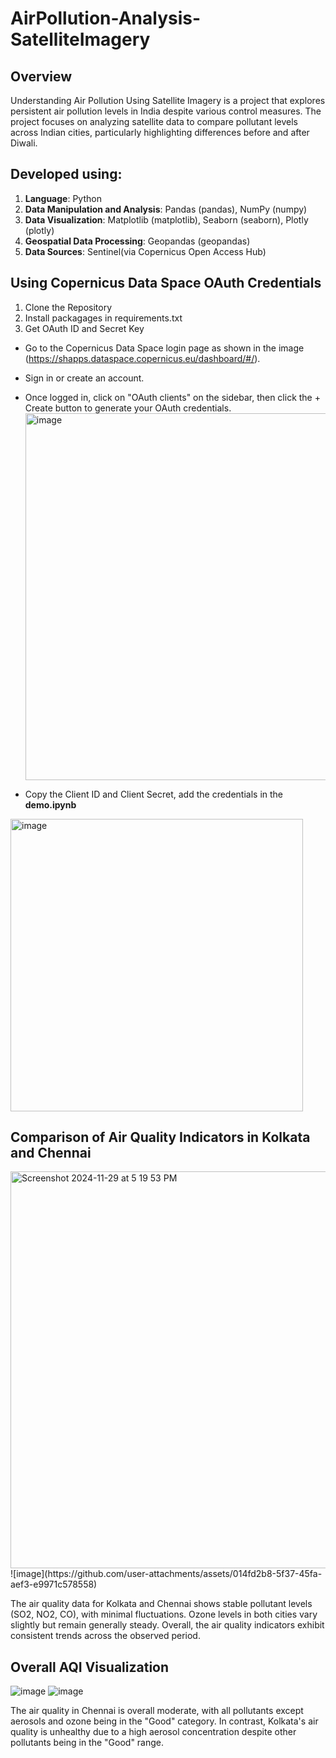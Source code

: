 

# AirPollution-Analysis-SatelliteImagery #

**Overview**
------------
Understanding Air Pollution Using Satellite Imagery is a project that explores persistent air pollution levels in India despite various control measures. The project focuses on analyzing satellite data to compare pollutant levels across Indian cities, particularly highlighting differences before and after Diwali.

**Developed using:**
------------
1. **Language**: Python
2. **Data Manipulation and Analysis**: Pandas (pandas), NumPy (numpy)
3. **Data Visualization**: Matplotlib (matplotlib), Seaborn (seaborn), Plotly (plotly)
4. **Geospatial Data Processing**: Geopandas (geopandas)
5. **Data Sources**: Sentinel(via Copernicus Open Access Hub)

**Using Copernicus Data Space OAuth Credentials**
-------------
1. Clone the Repository
2. Install packagages in requirements.txt
3. Get OAuth ID and Secret Key

- Go to the Copernicus Data Space login page as shown in the image (https://shapps.dataspace.copernicus.eu/dashboard/#/).
- Sign in or create an account.
- Once logged in, click on "OAuth clients" on the sidebar, then click the + Create button to generate your OAuth credentials.
  <img width="587" alt="image" src="https://github.com/user-attachments/assets/d8fc8ec5-a1f0-44ea-80d0-38956955dc06">

 - Copy the Client ID and Client Secret, add the credentials in the **demo.ipynb**
 <img width="468" alt="image" src="https://github.com/user-attachments/assets/289b01f7-63a0-49b9-80f4-bbcd35bbccc0">

**Comparison of Air Quality Indicators in Kolkata and Chennai**
-------------
<img width="635" alt="Screenshot 2024-11-29 at 5 19 53 PM" src="https://github.com/user-attachments/assets/f897b8e5-5c44-4d14-9afb-5abf2fae8035">
![image](https://github.com/user-attachments/assets/014fd2b8-5f37-45fa-aef3-e9971c578558)


The air quality data for Kolkata and Chennai shows stable pollutant levels (SO2, NO2, CO), with minimal fluctuations. Ozone levels in both cities vary slightly but remain generally steady. Overall, the air quality indicators exhibit consistent trends across the observed period.


**Overall AQI Visualization**
-------------
![image](https://github.com/user-attachments/assets/cf701688-c858-4b24-b8e9-761b3ba68dec)
![image](https://github.com/user-attachments/assets/df8087c1-4502-487b-90b8-a685717a51bf)

The air quality in Chennai is overall moderate, with all pollutants except aerosols and ozone being in the "Good" category. In contrast, Kolkata's air quality is unhealthy due to a high aerosol concentration despite other pollutants being in the "Good" range.



 


